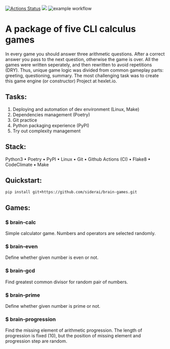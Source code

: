 [![Actions Status](https://github.com/siderai/python-project-lvl1/workflows/hexlet-check/badge.svg)](https://github.com/siderai/python-project-lvl1/actions) <a href="https://codeclimate.com/github/siderai/python-project-lvl1/maintainability"><img src="https://api.codeclimate.com/v1/badges/c8574923098dd1fdd82b/maintainability" /></a> ![example workflow](https://github.com/siderai/python-project-lvl1/actions/workflows/brain-games.yml/badge.svg)
# A package of five CLI calculus games

In every game you should answer three arithmetic questions. After a correct answer you pass to the next question, otherwise the game is over. All the games were written seperately, and then rewritten to avoid repetitions (DRY). Thus, unique game logic was divided from common gameplay parts: greeting, questioning, summary. The most challenging task was to create this game engine (or constructor)
Project at hexlet.io. 
## Tasks: 
1. Deploying and automation of dev environment (Linux, Make)
2. Dependencies management (Poetry)
3. Git practice
4. Python packaging experience (PyPI)
5. Try out complexity management 

## Stack:

Python3
• Poetry
• PyPI
• Linux
• Git
• Github Actions (CI)
• Flake8
• CodeClimate
• Make

## Quickstart:

``` 
pip install git+https://github.com/siderai/brain-games.git 
```

## Games:
### $ brain-calc

Simple calculator game. Numbers and operators are selected randomly.

### $ brain-even

Define whether given number is even or not.

### $ brain-gcd

Find greatest common divisor for random pair of numbers.

### $ brain-prime

Define whether given number is prime or not.
 
### $ brain-progression

Find the missing element of arithmetic progression. The length of progression is fixed (10), but the position of missing element and progression step are random.
